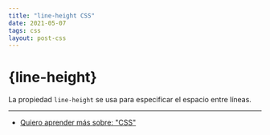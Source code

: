 ```yaml
---
title: "line-height CSS"
date: 2021-05-07
tags: css
layout: post-css
---
```


# {line-height}
La propiedad `line-height` se usa para especificar el espacio entre líneas.

---

- [Quiero aprender más sobre: "CSS"](../0/css)